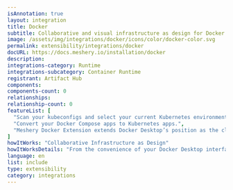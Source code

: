 ```yaml
---
isAnnotation: true
layout: integration
title: Docker
subtitle: Collaborative and visual infrastructure as design for Docker
image: /assets/img/integrations/docker/icons/color/docker-color.svg
permalink: extensibility/integrations/docker
docURL: https://docs.meshery.io/installation/docker 
description: 
integrations-category: Runtime
integrations-subcategory: Container Runtime
registrant: Artifact Hub
components: 
components-count: 0
relationships: 
relationship-count: 0
featureList: [
  "Scan your kubeconfigs and select your current Kubernetes environment. Switch from one environment to another one.",
  "Convert your Docker Compose apps to Kubernetes apps.",
  "Meshery Docker Extension extends Docker Desktop’s position as the cloud native developer’s go-to Kubernetes environment with easy access to the next layer of cloud native infrastructure: service meshes."
]
howItWorks: "Collaborative Infrastructure as Design"
howItWorksDetails: "From the convenience of your Docker Desktop interface, connect Meshery with your Kubernetes cluster. Watch as MeshSync discovers all of your Kubernetes clusters. Visually design your Docker-based infrastructure. Choose from hundreds of ready-made design patterns using Meshery Catalog. Use our no-code designer, Kanvas, to collaboratively design and operate your infra."
language: en
list: include
type: extensibility
category: integrations
---
```

